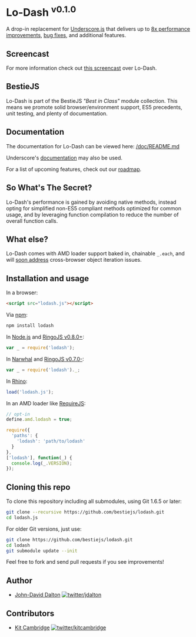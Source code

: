 # Lo-Dash <sup>v0.1.0</sup>

A drop-in replacement for [Underscore.js](https://github.com/documentcloud/underscore/) that delivers up to [8x performance improvements](http://jsperf.com/lodash-underscore#chart=bar), [bug fixes](https://github.com/bestiejs/lodash/blob/master/test/test.js#L71), and additional features.

## Screencast

For more information check out [this screencast](http://dl.dropbox.com/u/513327/allyoucanleet/post/20/file/screencast.mp4) over Lo-Dash.

## BestieJS

Lo-Dash is part of the BestieJS *"Best in Class"* module collection. This means we promote solid browser/environment support, ES5 precedents, unit testing, and plenty of documentation.

## Documentation

The documentation for Lo-Dash can be viewed here: [/doc/README.md](https://github.com/bestiejs/lodash/blob/master/doc/README.md#readme)

Underscore's [documentation](http://documentcloud.github.com/underscore/) may also be used.

For a list of upcoming features, check out our [roadmap](https://github.com/bestiejs/lodash/wiki/Roadmap).

## So What's The Secret?

Lo-Dash's performance is gained by avoiding native methods, instead opting for simplified non-ES5 compliant methods optimized for common usage, and by leveraging function compilation to reduce the number of overall function calls.

## What else?

Lo-Dash comes with AMD loader support baked in, chainable `_.each`, and will [soon address](https://github.com/bestiejs/lodash/wiki/Roadmap) cross-browser object iteration issues.

## Installation and usage

In a browser:

~~~ html
<script src="lodash.js"></script>
~~~

Via [npm](http://npmjs.org/):

~~~ bash
npm install lodash
~~~

In [Node.js](http://nodejs.org/) and [RingoJS v0.8.0+](http://ringojs.org/):

~~~ js
var _ = require('lodash');
~~~

In [Narwhal](http://narwhaljs.org/) and [RingoJS v0.7.0-](http://ringojs.org/):

~~~ js
var _ = require('lodash')._;
~~~

In [Rhino](http://www.mozilla.org/rhino/):

~~~ js
load('lodash.js');
~~~

In an AMD loader like [RequireJS](http://requirejs.org/):

~~~ js
// opt-in
define.amd.lodash = true;

require({
  'paths': {
    'lodash': 'path/to/lodash'
  }
},
['lodash'], function(_) {
  console.log(_.VERSION);
});
~~~

## Cloning this repo

To clone this repository including all submodules, using Git 1.6.5 or later:

~~~ bash
git clone --recursive https://github.com/bestiejs/lodash.git
cd lodash.js
~~~

For older Git versions, just use:

~~~ bash
git clone https://github.com/bestiejs/lodash.git
cd lodash
git submodule update --init
~~~

Feel free to fork and send pull requests if you see improvements!

## Author

* [John-David Dalton](http://allyoucanleet.com/)
  [![twitter/jdalton](http://gravatar.com/avatar/299a3d891ff1920b69c364d061007043?s=70)](https://twitter.com/jdalton "Follow @jdalton on Twitter")

## Contributors

* [Kit Cambridge](http://kitcambridge.github.com/)
  [![twitter/kitcambridge](http://gravatar.com/avatar/6662a1d02f351b5ef2f8b4d815804661?s=70)](https://twitter.com/kitcambridge "Follow @kitcambridge on Twitter")
